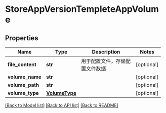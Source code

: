 # StoreAppVersionTempleteAppVolume

## Properties
Name | Type | Description | Notes
------------ | ------------- | ------------- | -------------
**file_content** | **str** | 用于配置文件，存储配置文件数据 | [optional] 
**volume_name** | **str** |  | [optional] 
**volume_path** | **str** |  | [optional] 
**volume_type** | [**VolumeType**](VolumeType.md) |  | [optional] 

[[Back to Model list]](../README.md#documentation-for-models) [[Back to API list]](../README.md#documentation-for-api-endpoints) [[Back to README]](../README.md)



